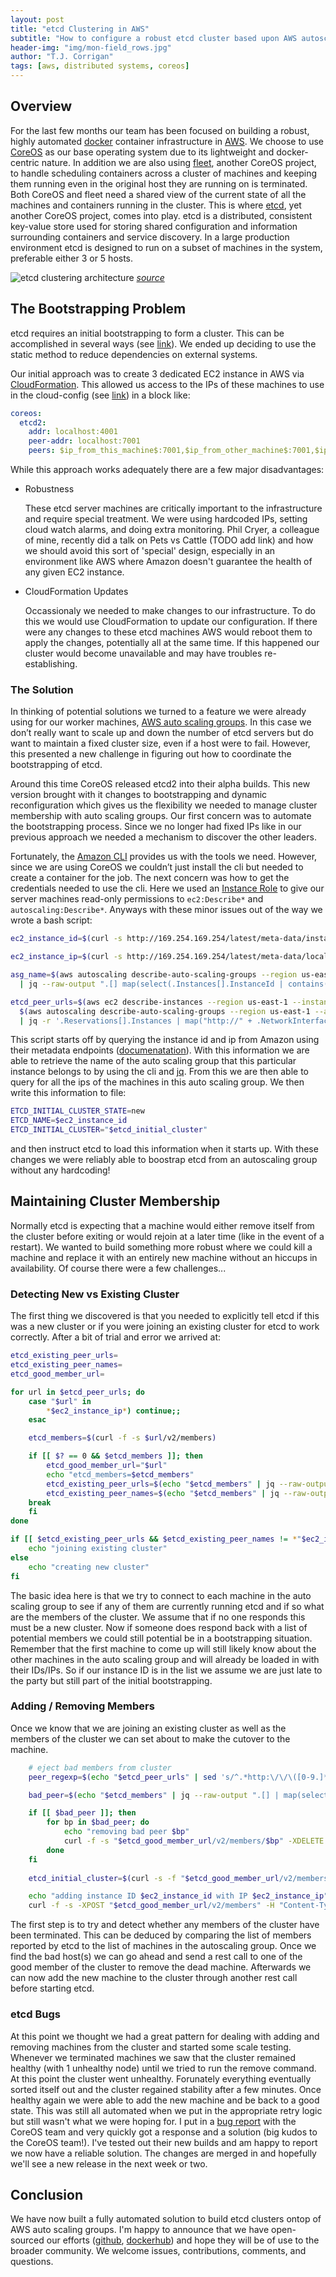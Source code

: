 ```yaml
---
layout: post
title: "etcd Clustering in AWS"
subtitle: "How to configure a robust etcd cluster based upon AWS autoscaling groups"
header-img: "img/mon-field_rows.jpg"
author: "T.J. Corrigan"
tags: [aws, distributed systems, coreos]
---
```


## Overview

For the last few months our team has been focused on building a robust, highly automated [docker](https://www.docker.com) container infrastructure in [AWS](http://aws.amazon.com). We choose to use [CoreOS](https://coreos.com) as our base operating system due to its lightweight and docker-centric nature. In addition we are also using [fleet](https://github.com/coreos/fleet), another CoreOS project, to handle scheduling containers across a cluster of machines and keeping them running even in the original host they are running on is terminated. Both CoreOS and fleet need a shared view of the current state of all the machines and containers running in the cluster. This is where [etcd]( https://github.com/coreos/etcd), yet another CoreOS project, comes into play. etcd is a distributed, consistent key-value store used for storing shared configuration and information surrounding containers and service discovery. In a large production environment etcd is designed to run on a subset of machines in the system, preferable either 3 or 5 hosts.

![etcd clustering architecture](/img/etcd-cluster-architecture.png)
_[source](https://coreos.com/docs/cluster-management/setup/cluster-architectures/#production-cluster-with-central-services)_

## The Bootstrapping Problem

etcd requires an initial bootstrapping to form a cluster. This can be accomplished in several ways (see [link](https://github.com/coreos/etcd/blob/master/Documentation/clustering.md)). We ended up deciding to use the static method to reduce dependencies on external systems. 

Our initial approach was to create 3 dedicated EC2 instance in AWS via [CloudFormation](http://aws.amazon.com/cloudformation/). This allowed us access to the IPs of these machines to use in the cloud-config (see [link](https://coreos.com/docs/cluster-management/setup/cloudinit-cloud-config/#coreos)) in a block like:

``` yaml
coreos:
  etcd2:
    addr: localhost:4001    
    peer-addr: localhost:7001
    peers: $ip_from_this_machine$:7001,$ip_from_other_machine$:7001,$ip_from_another_machine$:7001
```
While this approach works adequately there are a few major disadvantages:

* Robustness
  
  These etcd server machines are critically important to the infrastructure and require special treatment. We were using hardcoded IPs, setting cloud watch alarms, and doing extra monitoring. Phil Cryer, a colleague of mine, recently did a talk on Pets vs Cattle (TODO add link) and how we should avoid this sort of 'special' design, especially in an environment like AWS where Amazon doesn't guarantee the health of any given EC2 instance. 

* CloudFormation Updates

  Occassionaly we needed to make changes to our infrastructure. To do this we would use CloudFormation to update our configuration. If there were any changes to these etcd machines AWS would reboot them to apply the changes, potentially all at the same time. If this happened our cluster would become unavailable and may have troubles re-establishing.
  
### The Solution

In thinking of potential solutions we turned to a feature we were already using for our worker machines, [AWS auto scaling groups](http://aws.amazon.com/autoscaling). In this case we don’t really want to scale up and down the number of etcd servers but do want to maintain a fixed cluster size, even if a host were to fail. However, this presented a new challenge in figuring out how to coordinate the bootstrapping of etcd. 

Around this time CoreOS released etcd2 into their alpha builds. This new version brought with it changes to bootstrapping and dynamic reconfiguration which gives us the flexibility we needed to manage cluster membership with auto scaling groups. Our first concern was to automate the bootstrapping process. Since we no longer had fixed IPs like in our previous approach we needed a mechanism to discover the other leaders. 

Fortunately, the [Amazon CLI](http://aws.amazon.com/cli/) provides us with the tools we need. However, since we are using CoreOS we couldn’t just install the cli but needed to create a container for the job. The next concern was how to get the credentials needed to use the cli. Here we used an [Instance Role](https://docs.aws.amazon.com/AWSEC2/latest/UserGuide/iam-roles-for-amazon-ec2.html?console_help=true) to give our server machines read-only permissions to `ec2:Describe*` and `autoscaling:Describe*`. Anyways with these minor issues out of the way we wrote a bash script:

```bash
ec2_instance_id=$(curl -s http://169.254.169.254/latest/meta-data/instance-id)

ec2_instance_ip=$(curl -s http://169.254.169.254/latest/meta-data/local-ipv4)

asg_name=$(aws autoscaling describe-auto-scaling-groups --region us-east-1 \
  | jq --raw-output ".[] map(select(.Instances[].InstanceId | contains(\"$ec2_instance_id\"))) | .[].AutoScalingGroupName")

etcd_peer_urls=$(aws ec2 describe-instances --region us-east-1 --instance-ids \
  $(aws autoscaling describe-auto-scaling-groups --region us-east-1 --auto-scaling-group-name $asg_name | jq .AutoScalingGroups[0].Instances[].InstanceId | xargs) \
  | jq -r '.Reservations[].Instances | map("http://" + .NetworkInterfaces[].PrivateIpAddress + ":2379")[]')
```

This script starts off by querying the instance id and ip from Amazon using their metadata endpoints ([documenatation](http://docs.aws.amazon.com/AWSEC2/latest/UserGuide/ec2-instance-metadata.html)). With this information we are able to retrieve the name of the auto scaling group that this particular instance belongs to by using the cli and [jq](http://stedolan.github.io/jq/). From this we are then able to query for all the ips of the machines in this auto scaling group. We then write this information to file:

```bash
ETCD_INITIAL_CLUSTER_STATE=new
ETCD_NAME=$ec2_instance_id
ETCD_INITIAL_CLUSTER="$etcd_initial_cluster"
```

and then instruct etcd to load this information when it starts up. With these changes we were reliably able to boostrap etcd from an autoscaling group without any hardcoding!

## Maintaining Cluster Membership

Normally etcd is expecting that a machine would either remove itself from the cluster before exiting or would rejoin at a later time (like in the event of a restart). We wanted to build something more robust where we could kill a machine and replace it with an entirely new machine without an hiccups in availability. Of course there were a few challenges...

### Detecting New vs Existing Cluster

The first thing we discovered is that you needed to explicitly tell etcd if this was a new cluster or if you were joining an existing cluster for etcd to work correctly. After a bit of trial and error we arrived at:

```bash
etcd_existing_peer_urls=
etcd_existing_peer_names=
etcd_good_member_url=

for url in $etcd_peer_urls; do
    case "$url" in
        *$ec2_instance_ip*) continue;;
    esac

    etcd_members=$(curl -f -s $url/v2/members)

    if [[ $? == 0 && $etcd_members ]]; then
        etcd_good_member_url="$url"
		echo "etcd_members=$etcd_members"
        etcd_existing_peer_urls=$(echo "$etcd_members" | jq --raw-output .[][].peerURLs[0])
		etcd_existing_peer_names=$(echo "$etcd_members" | jq --raw-output .[][].name)
	break
    fi
done

if [[ $etcd_existing_peer_urls && $etcd_existing_peer_names != *"$ec2_instance_id"* ]]; then
    echo "joining existing cluster"
else
    echo "creating new cluster"
fi
```

The basic idea here is that we try to connect to each machine in the auto scaling group to see if any of them are currently running etcd and if so what are the members of the cluster. We assume that if no one responds this must be a new cluster. Now if someone does respond back with a list of potential members we could still potential be in a bootstrapping situation. Remember that the first machine to come up will still likely know about the other machines in the auto scaling group and will already be loaded in with their IDs/IPs. So if our instance ID is in the list we assume we are just late to the party but still part of the initial bootstrapping. 

### Adding / Removing Members

Once we know that we are joining an existing cluster as well as the members of the cluster we can set about to make the cutover to the machine. 

```bash
    # eject bad members from cluster
    peer_regexp=$(echo "$etcd_peer_urls" | sed 's/^.*http:\/\/\([0-9.]*\):[0-9]*.*$/contains(\\"\1\\")/' | xargs | sed 's/  */ or /g')

    bad_peer=$(echo "$etcd_members" | jq --raw-output ".[] | map(select(.peerURLs[] | $peer_regexp | not )) | .[].id")

    if [[ $bad_peer ]]; then
        for bp in $bad_peer; do
            echo "removing bad peer $bp"
            curl -f -s "$etcd_good_member_url/v2/members/$bp" -XDELETE
        done
    fi
    
    etcd_initial_cluster=$(curl -s -f "$etcd_good_member_url/v2/members" | jq --raw-output '.[] | map(.name + "=" + .peerURLs[0]) | .[]' | xargs | sed 's/  */,/g')$(echo ",$ec2_instance_id=http://${ec2_instance_ip}:2380")

    echo "adding instance ID $ec2_instance_id with IP $ec2_instance_ip"
    curl -f -s -XPOST "$etcd_good_member_url/v2/members" -H "Content-Type: application/json" -d "{\"peerURLs\": [\"http://$ec2_instance_ip:2380\"], \"name\": \"$ec2_instance_id\"}"
```

The first step is to try and detect whether any members of the cluster have been terminated. This can be deduced by comparing the list of members reported by etcd to the list of machines in the autoscaling group. Once we find the bad host(s) we can go ahead and send a rest call to one of the good member of the cluster to remove the dead machine. Afterwards we can now add the new machine to the cluster through another rest call before starting etcd. 

### etcd Bugs

At this point we thought we had a great pattern for dealing with adding and removing machines from the cluster and started some scale testing. Whenever we terminated machines we saw that the cluster remained healthy (with 1 unhealthy node) until we tried to run the remove command. At this point the cluster went unhealthy. Forunately everything eventually sorted itself out and the cluster regained stability after a few minutes. Once healthy again we were able to add the new machine and be back to a good state. This was still all automated when we put in the appropriate retry logic but still wasn't what we were hoping for. I put in a [bug report](https://github.com/coreos/etcd/issues/2888) with the CoreOS team and very quickly got a response and a solution (big kudos to the CoreOS team!). I've tested out their new builds and am happy to report we now have a reliable solution. The changes are merged in and hopefully we'll see a new release in the next week or two.

## Conclusion

We have now built a fully automated solution to build etcd clusters ontop of AWS auto scaling groups. I'm happy to announce that we have open-sourced our efforts ([github](https://github.com/MonsantoCo/etcd-aws-cluster/), [dockerhub](https://registry.hub.docker.com/u/monsantoco/etcd-aws-cluster/)) and hope they will be of use to the broader community. We welcome issues, contributions, comments, and questions.
